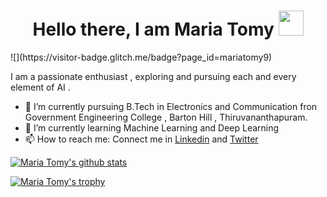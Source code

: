 <h1 align = "center"> Hello there, I am Maria Tomy  <img src="https://github.com/claytonjhamilton/claytonjhamilton/blob/main/images/waving_hand.gif" width="40px"></h1>
![](https://visitor-badge.glitch.me/badge?page_id=mariatomy9)



I am a passionate enthusiast , exploring and pursuing each and every element of AI .


- 🔭 I’m currently pursuing B.Tech in Electronics and Communication fron Government Engineering College , Barton Hill , Thiruvananthapuram.
- 🌱 I’m currently learning Machine Learning and Deep Learning  
- 📫 How to reach me: Connect me in [Linkedin](https://www.linkedin.com/in/maria-tomy-95607a1b0/) and [Twitter](https://twitter.com/MariaTomy5)


[![Maria Tomy's github stats](https://github-readme-stats.vercel.app/api?username=mariatomy9&show_icons=true&theme=highcontrast)](https://github.com/mariatomy9/github-readme-stats)

[![Maria Tomy's trophy](https://github-profile-trophy.vercel.app/?username=mariatomy9)](https://github-profile-trophy.vercel.app/?username=mariatomy9&column=3&margin-w=15&margin-h=15)




